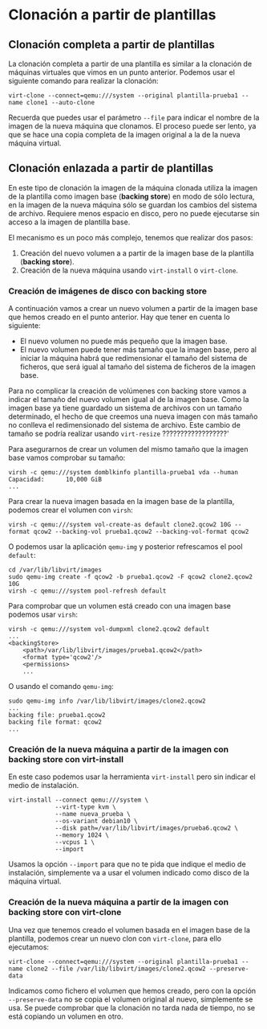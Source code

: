 # Clonación a partir de plantillas

## Clonación completa a partir de plantillas

La clonación completa a partir de una plantilla es similar a la clonación de máquinas virtuales que vimos en un punto anterior. Podemos usar el siguiente comando para realizar la clonación:

```
virt-clone --connect=qemu:///system --original plantilla-prueba1 --name clone1 --auto-clone
```

Recuerda que puedes usar el parámetro `--file` para indicar el nombre de la imagen de la nueva máquina que clonamos. El proceso puede ser lento, ya que se hace una copia completa de la imagen original a la de la nueva máquina virtual.

## Clonación enlazada a partir de plantillas

En este tipo de clonación la imagen de la máquina clonada utiliza la imagen de la plantilla como imagen base (**backing store**) en modo de sólo lectura, en la imagen de la nueva máquina sólo se guardan los cambios del sistema de archivo. Requiere menos espacio en disco, pero no puede ejecutarse sin acceso a la imagen de plantilla base. 

El mecanismo es un poco más complejo, tenemos que realizar dos pasos:

1. Creación del nuevo volumen a a partir de la imagen base de la plantilla (**backing store**).
2. Creación de la nueva máquina usando `virt-install` o `virt-clone`.

### Creación de imágenes de disco con backing store

A continuación vamos a crear un nuevo volumen a partir de la imagen base que hemos creado en el punto anterior. Hay que tener en cuenta lo siguiente:

* El nuevo volumen no puede más pequeño que la imagen base.
* El nuevo volumen puede tener más tamaño que la imagen base, pero al iniciar la máquina habrá que redimensionar el tamaño del sistema de ficheros, que será igual al tamaño del sistema de ficheros de la imagen base.

Para no complicar la creación de volúmenes con backing store vamos a indicar el tamaño del nuevo volumen igual al de la imagen base. Como la imagen base ya tiene guardado un sistema de archivos con un tamaño determinado, el hecho de que creemos una nueva imagen con más tamaño no conlleva el redimensionado del sistema de archivo. Este cambio de tamaño se podría realizar usando `virt-resize` ??????????????????'

Para asegurarnos de crear un volumen del mismo tamaño que la imagen base vamos comprobar su tamaño:
```
virsh -c qemu:///system domblkinfo plantilla-prueba1 vda --human
Capacidad:      10,000 GiB
...
```

Para crear la nueva imagen basada en la imagen base de la plantilla, podemos crear el volumen con `virsh`:

```
virsh -c qemu:///system vol-create-as default clone2.qcow2 10G --format qcow2 --backing-vol prueba1.qcow2 --backing-vol-format qcow2 
```

O podemos usar la aplicación `qemu-img` y posterior refrescamos el pool `default`:

```
cd /var/lib/libvirt/images
sudo qemu-img create -f qcow2 -b prueba1.qcow2 -F qcow2 clone2.qcow2 10G
virsh -c qemu:///system pool-refresh default
```

Para comprobar que un volumen está creado con una imagen base podemos usar `virsh`:

```
virsh -c qemu:///system vol-dumpxml clone2.qcow2 default
...
<backingStore>
    <path>/var/lib/libvirt/images/prueba1.qcow2</path>
    <format type='qcow2'/>
    <permissions>
    ...
```

O usando el comando `qemu-img`:

```
sudo qemu-img info /var/lib/libvirt/images/clone2.qcow2
...
backing file: prueba1.qcow2
backing file format: qcow2
...
```

### Creación de la nueva máquina a partir de la imagen con backing store con virt-install

En este caso podemos usar la herramienta `virt-install` pero sin indicar el medio de instalación.

```
virt-install --connect qemu:///system \
			 --virt-type kvm \
			 --name nueva_prueba \
			 --os-variant debian10 \
			 --disk path=/var/lib/libvirt/images/prueba6.qcow2 \
			 --memory 1024 \
			 --vcpus 1 \
			 --import
```		

Usamos la opción `--import` para que no te pida que indique el medio de instalación, simplemente va a usar el volumen indicado como disco de la máquina virtual.


### Creación de la nueva máquina a partir de la imagen con backing store con virt-clone

Una vez que tenemos creado el volumen basada en el imagen base de la plantilla, podemos crear un nuevo clon con `virt-clone`, para ello ejecutamos:

```
virt-clone --connect=qemu:///system --original plantilla-prueba1 --name clone2 --file /var/lib/libvirt/images/clone2.qcow2 --preserve-data
```

Indicamos como fichero el volumen que hemos creado, pero con la opción `--preserve-data` no se copia el volumen original al nuevo, simplemente se usa. Se puede comprobar que la clonación no tarda nada de tiempo, no se está copiando un volumen en otro.



